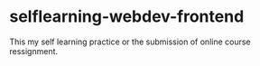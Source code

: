 # selflearning-webdev-frontend
This my self learning practice or the submission of online course ressignment.

